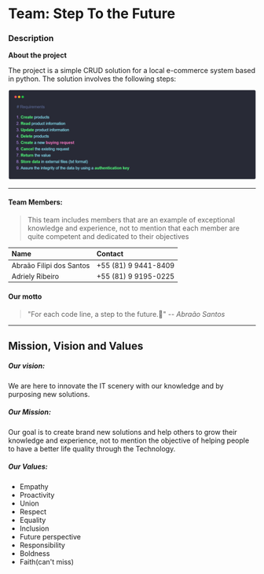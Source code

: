 # Team: Step To the Future


### Description

**About the project**

 The project is a simple CRUD solution for a local e-commerce system based in python. The solution involves the following steps:
 
![steps](./images/Captura%20de%20tela%202024-09-11%20232422.png)


<hr>

#### Team Members:

>This team includes members that are an example of exceptional knowledge and experience, not to mention that each member are quite competent and dedicated to their objectives


Name | Contact
:---- | :---- 
Abraão Filipi dos Santos | +55 (81) 9 9441-8409
Adriely Ribeiro | +55 (81) 9 9195-0225

#### Our motto
> "For each code line, a step to the future.🚀"
> -- _Abraão Santos_

<hr>

## Mission, Vision and Values

##### Our vision:

We are here to innovate the IT scenery with our knowledge and by purposing new solutions.

##### Our Mission:

Our goal is to create brand new solutions and help others to grow their knowledge and experience, not to mention the objective of helping people to have a better life quality through the Technology.

##### Our Values:

- Empathy
- Proactivity
- Union
- Respect
- Equality
- Inclusion
- Future perspective
- Responsibility
- Boldness
- Faith(can't miss)
